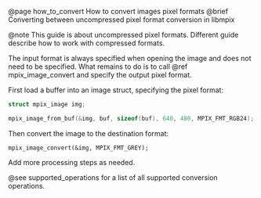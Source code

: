 @page how_to_convert How to convert images pixel formats
@brief Converting between uncompressed pixel format conversion in libmpix

@note This guide is about uncompressed pixel formats. Different guide describe how to work with
compressed formats.

The input format is always specified when opening the image and does not need to be specified.
What remains to do is to call @ref mpix_image_convert and specify the output pixel format.

First load a buffer into an image struct, specifying the pixel format:

```c
struct mpix_image img;

mpix_image_from_buf(&img, buf, sizeof(buf), 640, 480, MPIX_FMT_RGB24);
```

Then convert the image to the destination format:

```
mpix_image_convert(&img, MPIX_FMT_GREY);
```

Add more processing steps as needed.

@see supported_operations for a list of all supported conversion operations.
